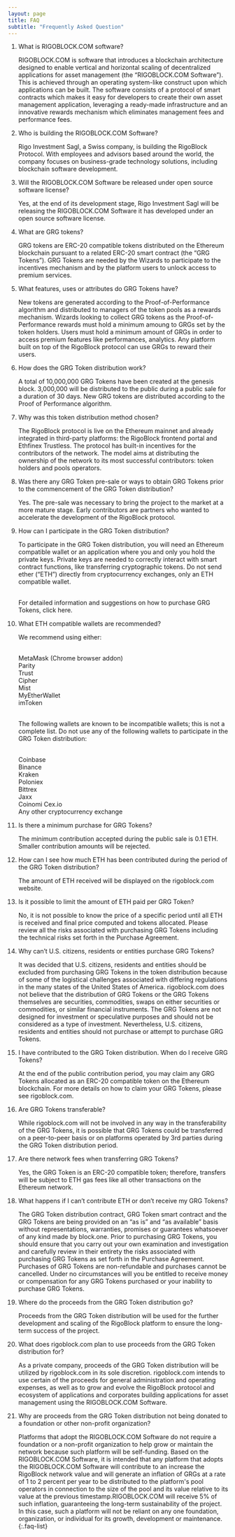 ```yaml
---
layout: page
title: FAQ
subtitle: "Frequently Asked Question"
---
```


01. <span>What is RIGOBLOCK.COM software?</span>
    >
    RIGOBLOCK.COM is software that introduces a blockchain architecture designed to enable vertical and horizontal scaling of decentralized applications for asset management (the “RIGOBLOCK.COM Software”). This is achieved through an operating system-like construct upon which applications can be built. The software consists of a protocol of smart contracts which makes it easy for developers to create their own asset management application, leveraging a ready-made infrastructure and an innovative rewards mechanism which eliminates management fees and performance fees.

02. <span>Who is building the RIGOBLOCK.COM Software?</span>
    >
    Rigo Investment Sagl, a Swiss company, is building the RigoBlock Protocol. With employees and advisors based around the world, the company focuses on business-grade technology solutions, including blockchain software development.

03. <span>Will the RIGOBLOCK.COM Software be released under open source software license?</span>
    >
    Yes, at the end of its development stage, Rigo Investment Sagl will be releasing the RIGOBLOCK.COM Software it has developed under an open source software license.

04. <span>What are GRG tokens?</span>
    >
    GRG tokens are ERC-20 compatible tokens distributed on the Ethereum blockchain pursuant to a related ERC-20 smart contract (the “GRG Tokens”). GRG Tokens are needed by the Wizards to participate to the incentives mechanism and by the platform users to unlock access to premium services.

05. <span>What features, uses or attributes do GRG Tokens have?</span>
    >
    New tokens are generated according to the Proof-of-Performance algorithm and distributed to managers of the token pools as a rewards mechanism. Wizards looking to collect GRG tokens as the Proof-of-Performance rewards must hold a minimum amoung to GRGs set by the token holders. Users must hold a minimum amount of GRGs in order to access premium features like performances, analytics. Any platform built on top of the RigoBlock protocol can use GRGs to reward their users.

06. <span>How does the GRG Token distribution work?</span>
    >
    A total of 10,000,000 GRG Tokens have been created at the genesis block. 3,000,000 will be distributed to the public during a public sale for a duration of 30 days. New GRG tokens are distributed according to the Proof of Performance algorithm.

07. <span>Why was this token distribution method chosen?</span>
    >
    The RigoBlock protocol is live on the Ethereum mainnet and already integrated in third-party platforms: the RigoBlock frontend portal and Ethfinex Trustless. The protocol has built-in incentives for the contributors of the network. The model aims at distributing the ownership of the network to its most successful contributors: token holders and pools operators.

08. <span>Was there any GRG Token pre-sale or ways to obtain GRG Tokens prior to the commencement of the GRG Token distribution?</span>
    >
    Yes. The pre-sale was necessary to bring the project to the market at a more mature stage. Early contributors are partners who wanted to accelerate the development of the RigoBlock protocol.

09. <span>How can I participate in the GRG Token distribution?</span>
    >
    To participate in the GRG Token distribution, you will need an Ethereum compatible wallet or an application where you and only you hold the private keys. Private keys are needed to correctly interact with smart contract functions, like transferring cryptographic tokens. Do not send ether (“ETH”) directly from cryptocurrency exchanges, only an ETH compatible wallet.
    >  
    &nbsp;  
    For detailed information and suggestions on how to purchase GRG Tokens, click here.

10. <span>What ETH compatible wallets are recommended?</span>
    >
    We recommend using either:
    >
    &nbsp;  
    MetaMask (Chrome browser addon)  
    Parity  
    Trust  
    Cipher  
    Mist  
    MyEtherWallet  
    imToken  
    >
    &nbsp;  
    The following wallets are known to be incompatible wallets; this is not a complete list. Do not use any of the following wallets to participate in the GRG Token distribution:
    >
    &nbsp;  
    Coinbase  
    Binance  
    Kraken  
    Poloniex  
    Bittrex  
    Jaxx  
    Coinomi
    Cex.io   
    Any other cryptocurrency exchange

11. <span>Is there a minimum purchase for GRG Tokens?</span>
    >
    The minimum contribution accepted during the public sale is 0.1 ETH. Smaller contribution amounts will be rejected.

12. <span>How can I see how much ETH has been contributed during the period of the GRG Token distribution?</span>
    >
    The amount of ETH received will be displayed on the rigoblock.com website.

13. <span>Is it possible to limit the amount of ETH paid per GRG Token?</span>
    >
    No, it is not possible to know the price of a specific period until all ETH is received and final price computed and tokens allocated. Please review all the risks associated with purchasing GRG Tokens including the technical risks set forth in the Purchase Agreement.

14. <span>Why can’t U.S. citizens, residents or entities purchase GRG Tokens?</span>
    >
    It was decided that U.S. citizens, residents and entities should be excluded from purchasing GRG Tokens in the token distribution because of some of the logistical challenges associated with differing regulations in the many states of the United States of America. rigoblock.com does not believe that the distribution of GRG Tokens or the GRG Tokens themselves are securities, commodities, swaps on either securities or commodities, or similar financial instruments. The GRG Tokens are not designed for investment or speculative purposes and should not be considered as a type of investment. Nevertheless, U.S. citizens, residents and entities should not purchase or attempt to purchase GRG Tokens.

15. <span>I have contributed to the GRG Token distribution. When do I receive GRG Tokens?</span>
    >
    At the end of the public contribution period, you may claim any GRG Tokens allocated as an ERC-20 compatible token on the Ethereum blockchain. For more details on how to claim your GRG Tokens, please see rigoblock.com.

16. <span>Are GRG Tokens transferable?</span>
    >
    While rigoblock.com will not be involved in any way in the transferability of the GRG Tokens, it is possible that GRG Tokens could be transferred on a peer-to-peer basis or on platforms operated by 3rd parties during the GRG Token distribution period.

17. <span>Are there network fees when transferring GRG Tokens?</span>
    >
    Yes, the GRG Token is an ERC-20 compatible token; therefore, transfers will be subject to ETH gas fees like all other transactions on the Ethereum network.

18. <span>What happens if I can’t contribute ETH or don’t receive my GRG Tokens?</span>
    >
    The GRG Token distribution contract, GRG Token smart contract and the GRG Tokens are being provided on an “as is” and “as available” basis without representations, warranties, promises or guarantees whatsoever of any kind made by block.one. Prior to purchasing GRG Tokens, you should ensure that you carry out your own examination and investigation and carefully review in their entirety the risks associated with purchasing GRG Tokens as set forth in the Purchase Agreement. Purchases of GRG Tokens are non-refundable and purchases cannot be cancelled. Under no circumstances will you be entitled to receive money or compensation for any GRG Tokens purchased or your inability to purchase GRG Tokens.

19. <span>Where do the proceeds from the GRG Token distribution go?</span>
    >
    Proceeds from the GRG Token distribution will be used for the further development and scaling of the RigoBlock platform to ensure the long-term success of the project.

20. <span>What does rigoblock.com plan to use proceeds from the GRG Token distribution for?</span>
    >
    As a private company, proceeds of the GRG Token distribution will be utilized by rigoblock.com in its sole discretion. rigoblock.com intends to use certain of the proceeds for general administration and operating expenses, as well as to grow and evolve the RigoBlock protocol and ecosystem of applications and corporates building applications for asset management using the RIGOBLOCK.COM Software.

21. <span>Why are proceeds from the GRG Token distribution not being donated to a foundation or other non-profit organization?</span>
    >
    Platforms that adopt the RIGOBLOCK.COM Software do not require a foundation or a non-profit organization to help grow or maintain the network because such platform will be self-funding. Based on the RIGOBLOCK.COM Software, it is intended that any platform that adopts the RIGOBLOCK.COM Software will contribute to an increase the RigoBlock network value and will generate an inflation of GRGs at a rate of 1 to 2 percent per year to be distributed to the platform's pool operators in connection to the size of the pool and its value relative to its value at the previous timestamp.RIGOBLOCK.COM will receive 5% of such inflation, guaranteeing the long-term sustainability of the project. In this case, such a platform will not be reliant on any one foundation, organization, or individual for its growth, development or maintenance.
{:.faq-list}
